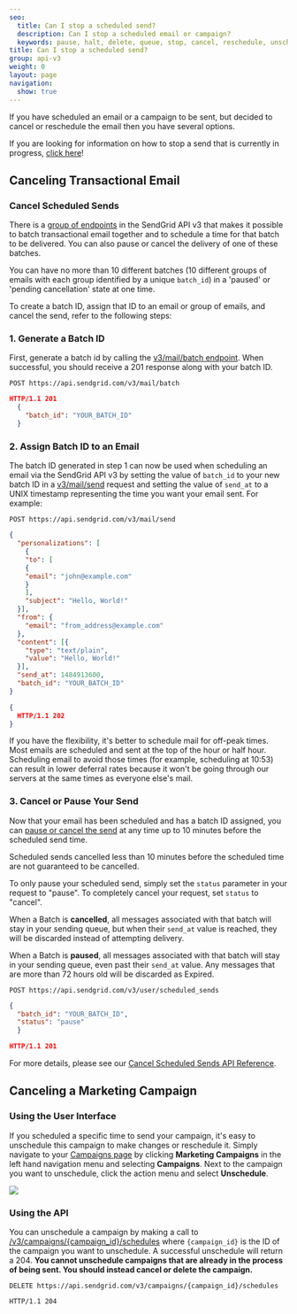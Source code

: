 ```yaml
---
seo:
  title: Can I stop a scheduled send?
  description: Can I stop a scheduled email or campaign?
  keywords: pause, halt, delete, queue, stop, cancel, reschedule, unschedule
title: Can I stop a scheduled send?
group: api-v3
weight: 0
layout: page
navigation:
  show: true
---
```


If you have scheduled an email or a campaign to be sent, but decided to cancel or reschedule the email then you have several options.

<call-out type="warning">

If you are looking for information on how to stop a send that is currently in progress, [click here]({{root_url}}/for-developers/sending-email/stopping-an-in-progress-send/ )!

</call-out>

## 	Canceling Transactional Email

 ### 	Cancel Scheduled Sends

There is a [group of endpoints](https://sendgrid.com/docs/API_Reference/Web_API_v3/cancel_schedule_send.html) in the SendGrid API v3 that makes it possible to batch transactional email together and to schedule a time for that batch to be delivered. You can also pause or cancel the delivery of one of these batches.

<call-out>

You can have no more than 10 different batches (10 different groups of emails with each group identified by a unique `batch_id`) in a 'paused' or 'pending cancellation' state at one time.

</call-out>

To create a batch ID, assign that ID to an email or group of emails, and cancel the send, refer to the following steps:

 ### 	1. Generate a Batch ID

First, generate a batch id by calling the [v3/mail/batch endpoint](https://sendgrid.com/docs/API_Reference/Web_API_v3/cancel_schedule_send.html#-Batch-IDs). When successful, you should receive a 201 response along with your batch ID.

`POST https://api.sendgrid.com/v3/mail/batch`
``` json
HTTP/1.1 201
  {
    "batch_id": "YOUR_BATCH_ID"
  }
```

 ### 	2. Assign Batch ID to an Email

The batch ID generated in step 1 can now be used when scheduling an email via the SendGrid API v3 by setting the value of `batch_id` to your new batch ID in a [v3/mail/send](https://sendgrid.com/docs/API_Reference/Web_API_v3/Mail/index.html) request and setting the value of `send_at` to a UNIX timestamp representing the time you want your email sent. For example:

`POST https://api.sendgrid.com/v3/mail/send`

``` json
{
  "personalizations": [
    {
    "to": [
    {
    "email": "john@example.com"
    }
    ],
    "subject": "Hello, World!"
  }],
  "from": {
    "email": "from_address@example.com"
  },
  "content": [{
    "type": "text/plain",
    "value": "Hello, World!"
  }],
  "send_at": 1484913600,
  "batch_id": "YOUR_BATCH_ID"
}
```
``` json
{
  HTTP/1.1 202
}
```

<call-out>

If you have the flexibility, it's better to schedule mail for off-peak times. Most emails are scheduled and sent at the top of the hour or half hour. Scheduling email to avoid those times (for example, scheduling at 10:53) can result in lower deferral rates because it won't be going through our servers at the same times as everyone else's mail.

</call-out>

 ### 	3. Cancel or Pause Your Send

Now that your email has been scheduled and has a batch ID assigned, you can [pause or cancel the send](https://sendgrid.com/docs/API_Reference/Web_API_v3/cancel_schedule_send.html#-Cancel-Scheduled-Sends) at any time up to 10 minutes before the scheduled send time.

<call-out type="warning">

Scheduled sends cancelled less than 10 minutes before the scheduled time are not guaranteed to be cancelled.

</call-out>

To only pause your scheduled send, simply set the `status` parameter in your request to "pause". To completely cancel your request, set `status` to "cancel".

When a Batch is **cancelled**, all messages associated with that batch will stay in your sending queue, but when their `send_at` value is reached, they will be discarded instead of attempting delivery.

When a Batch is **paused**, all messages associated with that batch will stay in your sending queue, even past their `send_at` value. Any messages that are more than 72 hours old will be discarded as Expired.

`POST https://api.sendgrid.com/v3/user/scheduled_sends`
``` json
{
  "batch_id": "YOUR_BATCH_ID",
  "status": "pause"
  }
```

``` json
HTTP/1.1 201
```

For more details, please see our [Cancel Scheduled Sends API Reference](https://sendgrid.com/docs/API_Reference/Web_API_v3/cancel_schedule_send.html).

## 	Canceling a Marketing Campaign

 ### 	Using the User Interface

If you scheduled a specific time to send your campaign, it's easy to unschedule this campaign to make changes or reschedule it. Simply navigate to your [Campaigns page](https://sendgrid.com/marketing_campaigns/ui/campaigns) by clicking **Marketing Campaigns** in the left hand navigation menu and selecting **Campaigns**. Next to the campaign you want to unschedule, click the action menu and select **Unschedule**.

![]({{root_url}}/images/unschedule_campaign.gif)

 ### 	Using the API

You can unschedule a campaign by making a call to [/v3/campaigns/{campaign_id}/schedules](https://sendgrid.com/docs/API_Reference/Web_API_v3/Marketing_Campaigns/campaigns.html#Unschedule-a-Scheduled-Campaign-DELETE) where `{campaign_id}` is the ID of the campaign you want to unschedule. A successful unschedule will return a 204. **You cannot unschedule campaigns that are already in the process of being sent. You should instead cancel or delete the campaign.**

`DELETE https://api.sendgrid.com/v3/campaigns/{campaign_id}/schedules`

`HTTP/1.1 204`